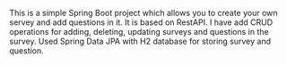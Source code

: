 This is a simple Spring Boot project which allows you to create your own servey and add questions in it. 
It is based on RestAPI. I have add CRUD operations for adding, deleting, updating surveys and questions in the survey.
Used Spring Data JPA with H2 database for storing survey and question.
